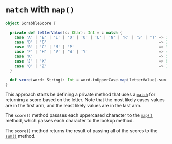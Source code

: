# `match` with `map()`

```scala
object ScrabbleScore {
  
  private def letterValue(c: Char): Int = c match {
    case 'A' | 'E' | 'I' | 'O' | 'U' | 'L' | 'N' | 'R' | 'S' | 'T' => 1
    case 'D' | 'G'                                                 => 2
    case 'B' | 'C' | 'M' | 'P'                                     => 3
    case 'F' | 'H' | 'V' | 'W' | 'Y'                               => 4
    case 'K'                                                       => 5
    case 'J' | 'X'                                                 => 8
    case 'Q' | 'Z'                                                 => 10
  }

  def score(word: String): Int = word.toUpperCase.map(letterValue).sum
}
```

This approach starts be defining a private method that uses a [`match`][match] for returning a score based on the letter.
Note that the most likely cases values are in the first arm, and the least likely values are in the last arm.

The `score()` method passses each uppercased character to the [`map()`][map] method, which passes each character to the lookup method.

The `score()` method returns the result of passing all of the scores to the [`sum()`][sum] method.

[match]: https://docs.scala-lang.org/tour/pattern-matching.html
[map]: https://www.scala-lang.org/api/current/scala/collection/StringOps.html#map[B](f:Char=%3EB):IndexedSeq[B]
[sum]: https://www.scala-lang.org/api/current/scala/collection/immutable/IndexedSeq.html#sum[B%3E:A](implicitnum:scala.math.Numeric[B]):B
